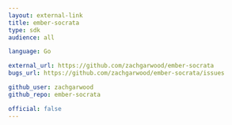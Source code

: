 ```yaml
---
layout: external-link
title: ember-socrata
type: sdk 
audience: all

language: Go

external_url: https://github.com/zachgarwood/ember-socrata
bugs_url: https://github.com/zachgarwood/ember-socrata/issues

github_user: zachgarwood
github_repo: ember-socrata

official: false
---
```

